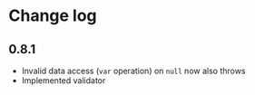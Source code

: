 # Change log


## 0.8.1

* Invalid data access (`var` operation) on `null` now also throws
* Implemented validator

